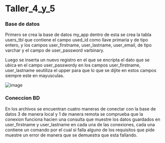 # Taller_4_y_5

### Base de datos
Primero se crea la base de datos my_app dentro de esta se crea la tabla users_tbl que contiene el campo used_id como llave primaria y de tipo entero, y los campos user_firstname, user_lastname, user_email, de tipo varchar y el campo de user_password varbinary.

Luego se inserta un nuevo registro en el que se encripta el dato que se ubica en el campo user_passwordy en los campos user_firstname, user_lastname seutiliza el upper para que lo que se dijite en estos campos siempre este en mayusculas.

![image](https://user-images.githubusercontent.com/128266551/236717963-59e99e9a-b6d2-4780-9e03-c65f7b296ad1.png)

### Coneccion BD

En los archivos se encuentran cuatro maneras de conectar con la base de datos 3 de manera local y 1 de manera remota se comprueba que la conexion funciona hacien una consulta que muestre los datos guardados en user_firstname y user_lastname en cada una de las conexiones, cada una contiene un comando por el cual si falla alguno de los requisitos que pide muestre un error de manera que se demuestra que esta fallando.
